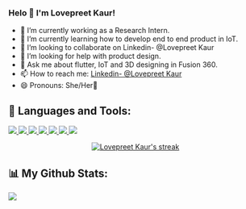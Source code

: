 ### Helo 👋 I'm Lovepreet Kaur!

- 🔭 I’m currently working as a Research Intern.
- 🌱 I’m currently learning how to develop end to end product in IoT.
- 👯 I’m looking to collaborate on Linkedin- @Lovepreet Kaur
- 🤔 I’m looking for help with product design.
- 💬 Ask me about flutter, IoT and  3D designing in Fusion 360.
- 📫 How to reach me: [Linkedin- @Lovepreet Kaur](https://www.linkedin.com/in/lovepreet-kaur-76b540210/)
- 😄 Pronouns: She/Her👩

## 🚀 Languages and Tools:

</p align="left"> 
    <a href="https://www.c.com" target="_blank"> <img src="https://img.icons8.com/color/48/000000/c-programming.png"/> </a>
    <a href="https://reactjs.org/" target="_blank"> <img src="https://img.icons8.com/color/48/000000/c-plus-plus-logo.png"/> </a>
    <a href="https://reactjs.org/" target="_blank"> <img src="https://img.icons8.com/color/48/000000/python--v1.png"/> </a>
    <a href="https://reactjs.org/" target="_blank"> <img src="https://img.icons8.com/color/48/000000/autodesk-fusion-360.png"/> </a>
    <a href="https://reactjs.org/" target="_blank"> <img src="https://img.icons8.com/color/48/000000/html-5--v1.png"/> </a>
    <a href="https://reactjs.org/" target="_blank"> <img src="https://img.icons8.com/color/48/000000/css3.png"/> </a>
    <a href="https://reactjs.org/" target="_blank"> <img src="https://img.icons8.com/color/48/000000/flutter.png"/> </a>
</p>
<p align="center">
    <a href="https://github.com/Lovepreet4417/github-readme-streak-stats">
        <img title="🔥 Get streak stats for your profile at git.io/streak-stats" alt="Lovepreet Kaur's streak" src="https://github-readme-streak-stats.herokuapp.com/?user=Lovepreet4417">
    </a>
</p>

## 📊 My Github Stats:
<img src="https://github-readme-stats.vercel.app/api?username=Lovepreet4417&show_icons=true&theme=radical">


